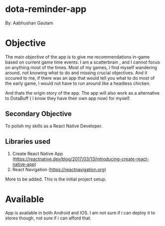 # dota-reminder-app

By: Aabhushan Gautam

# Objective

The main objective of the app is to give me recommendations in-game based on current game time events.
I am a scatterbrain , and  I cannot focus on anything most of the times. Most of my games, I find myself 
wandering around, not knowing what to do and missing crucial objectives. And it occured to me, if there was an app that
would tell you what to do most of the early game, I would not have to run around like a headless chicken.

And thats the origin story of the app. The app will also work as a alternative to DotaBuff ( I know they have their own app now) for myself.

## Secondary Objective

To polish my skills as a React Native Developer. 

## Libraries used

1. Create React Native App (https://reactnative.dev/blog/2017/03/13/introducing-create-react-native-app)
2. React Navigation (https://reactnavigation.org)

More to be added. This is the initial project setup.

# Available

App is available in both Android and IOS. I am not sure if i can deploy it to stores though, not sure if i can afford that.

